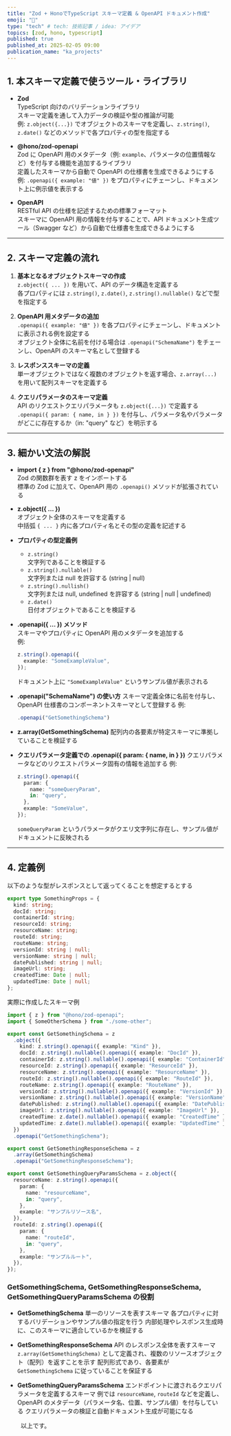 ```yaml
---
title: "Zod + HonoでTypeScript スキーマ定義 & OpenAPI ドキュメント作成"
emoji: "🎃"
type: "tech" # tech: 技術記事 / idea: アイデア
topics: [zod, hono, typescript]
published: true
published_at: 2025-02-05 09:00
publication_name: "ka_projects"
---
```


## 1. 本スキーマ定義で使うツール・ライブラリ

- **Zod**  
  TypeScript 向けのバリデーションライブラリ  
  スキーマ定義を通して入力データの検証や型の推論が可能  
  例: `z.object({...})` でオブジェクトのスキーマを定義し、`z.string()`, `z.date()` などのメソッドで各プロパティの型を指定する

- **@hono/zod-openapi**  
  Zod に OpenAPI 用のメタデータ（例: `example`、パラメータの位置情報など）を付与する機能を追加するライブラリ  
  定義したスキーマから自動で OpenAPI の仕様書を生成できるようにする  
  例: `.openapi({ example: "値" })` をプロパティにチェーンし、ドキュメント上に例示値を表示する

- **OpenAPI**  
  RESTful API の仕様を記述するための標準フォーマット  
  スキーマに OpenAPI 用の情報を付与することで、API ドキュメント生成ツール（Swagger など）から自動で仕様書を生成できるようにする

---

## 2. スキーマ定義の流れ

1. **基本となるオブジェクトスキーマの作成**  
   `z.object({ ... })` を用いて、API のデータ構造を定義する  
   各プロパティには `z.string()`, `z.date()`, `z.string().nullable()` などで型を指定する

2. **OpenAPI 用メタデータの追加**  
   `.openapi({ example: "値" })` を各プロパティにチェーンし、ドキュメントに表示される例を設定する  
   オブジェクト全体に名前を付ける場合は `.openapi("SchemaName")` をチェーンし、OpenAPI のスキーマ名として登録する

3. **レスポンススキーマの定義**  
   単一オブジェクトではなく複数のオブジェクトを返す場合、`z.array(...)` を用いて配列スキーマを定義する

4. **クエリパラメータのスキーマ定義**  
   API のリクエストクエリパラメータも `z.object({...})` で定義する  
   `.openapi({ param: { name, in } })` を付与し、パラメータ名やパラメータがどこに存在するか（in: "query" など）を明示する

---

## 3. 細かい文法の解説

- **import { z } from "@hono/zod-openapi"**  
  Zod の関数群を表す z をインポートする  
  標準の Zod に加えて、OpenAPI 用の `.openapi()` メソッドが拡張されている

- **z.object({ ... })**  
  オブジェクト全体のスキーマを定義する  
  中括弧 `{ ... }` 内に各プロパティ名とその型の定義を記述する

- **プロパティの型定義例**

  - `z.string()`  
    文字列であることを検証する
  - `z.string().nullable()`  
    文字列または null を許容する (string | null)
  - `z.string().nullish()`  
    文字列または null, undefined を許容する (string | null | undefined)
  - `z.date()`  
    日付オブジェクトであることを検証する

- **.openapi({ ... }) メソッド**  
  スキーマやプロパティに OpenAPI 用のメタデータを追加する  
  例:

  ```ts
  z.string().openapi({
    example: "SomeExampleValue",
  });
  ```

  ドキュメント上に `"SomeExampleValue"` というサンプル値が表示される

- **.openapi("SchemaName") の使い方**
  スキーマ定義全体に名前を付与し、OpenAPI 仕様書のコンポーネントスキーマとして登録する
  例:

  ```ts
  .openapi("GetSomethingSchema")
  ```

- **z.array(GetSomethingSchema)**
  配列内の各要素が特定スキーマに準拠していることを検証する

- **クエリパラメータ定義での .openapi({ param: { name, in } })**
  クエリパラメータなどのリクエストパラメータ固有の情報を追加する
  例:
  ```ts
  z.string().openapi({
    param: {
      name: "someQueryParam",
      in: "query",
    },
    example: "SomeValue",
  });
  ```
  `someQueryParam` というパラメータがクエリ文字列に存在し、サンプル値がドキュメントに反映される

---

## 4. 定義例

以下のような型がレスポンスとして返ってくることを想定するとする

```ts
export type SomethingProps = {
  kind: string;
  docId: string;
  containerId: string;
  resourceId: string;
  resourceName: string;
  routeId: string;
  routeName: string;
  versionId: string | null;
  versionName: string | null;
  datePublished: string | null;
  imageUrl: string;
  createdTime: Date | null;
  updatedTime: Date | null;
};
```

実際に作成したスキーマ例

```ts
import { z } from "@hono/zod-openapi";
import { SomeOtherSchema } from "./some-other";

export const GetSomethingSchema = z
  .object({
    kind: z.string().openapi({ example: "Kind" }),
    docId: z.string().nullable().openapi({ example: "DocId" }),
    containerId: z.string().nullable().openapi({ example: "ContainerId" }),
    resourceId: z.string().openapi({ example: "ResourceId" }),
    resourceName: z.string().openapi({ example: "ResourceName" }),
    routeId: z.string().nullable().openapi({ example: "RouteId" }),
    routeName: z.string().openapi({ example: "RouteName" }),
    versionId: z.string().nullable().openapi({ example: "VersionId" }),
    versionName: z.string().nullable().openapi({ example: "VersionName" }),
    datePublished: z.string().nullable().openapi({ example: "DatePublished" }),
    imageUrl: z.string().nullable().openapi({ example: "ImageUrl" }),
    createdTime: z.date().nullable().openapi({ example: "CreatedTime" }),
    updatedTime: z.date().nullable().openapi({ example: "UpdatedTime" }),
  })
  .openapi("GetSomethingSchema");

export const GetSomethingResponseSchema = z
  .array(GetSomethingSchema)
  .openapi("GetSomethingResponseSchema");

export const GetSomethingQueryParamsSchema = z.object({
  resourceName: z.string().openapi({
    param: {
      name: "resourceName",
      in: "query",
    },
    example: "サンプルリソース名",
  }),
  routeId: z.string().openapi({
    param: {
      name: "routeId",
      in: "query",
    },
    example: "サンプルルート",
  }),
});
```

### GetSomethingSchema, GetSomethingResponseSchema, GetSomethingQueryParamsSchema の役割

- **GetSomethingSchema**
  単一のリソースを表すスキーマ
  各プロパティに対するバリデーションやサンプル値の指定を行う
  内部処理やレスポンス生成時に、このスキーマに適合しているかを検証する

- **GetSomethingResponseSchema**
  API のレスポンス全体を表すスキーマ
  `z.array(GetSomethingSchema)` として定義され、複数のリソースオブジェクト（配列）を返すことを示す
  配列形式であり、各要素が `GetSomethingSchema` に従っていることを保証する

- **GetSomethingQueryParamsSchema**
  エンドポイントに渡されるクエリパラメータを定義するスキーマ
  例では `resourceName`, `routeId` などを定義し、OpenAPI のメタデータ（パラメータ名、位置、サンプル値）を付与している
  クエリパラメータの検証と自動ドキュメント生成が可能になる

&nbsp;
&nbsp;
&nbsp;
&nbsp;
以上です。
